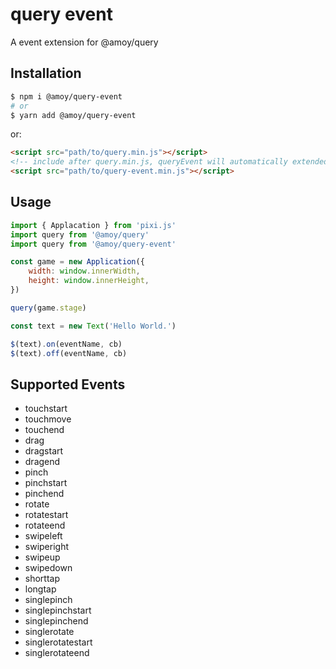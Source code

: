 # query event

A event extension for @amoy/query

## Installation

```sh
$ npm i @amoy/query-event
# or
$ yarn add @amoy/query-event
```

or:

```html
<script src="path/to/query.min.js"></script>
<!-- include after query.min.js, queryEvent will automatically extended -->
<script src="path/to/query-event.min.js"></script>
```

## Usage

```js
import { Applacation } from 'pixi.js'
import query from '@amoy/query'
import query from '@amoy/query-event'

const game = new Application({
    width: window.innerWidth,
    height: window.innerHeight,
})

query(game.stage)

const text = new Text('Hello World.')

$(text).on(eventName, cb)
$(text).off(eventName, cb)
```

## Supported Events

- touchstart
- touchmove
- touchend
- drag
- dragstart
- dragend
- pinch
- pinchstart
- pinchend
- rotate
- rotatestart
- rotateend
- swipeleft
- swiperight
- swipeup
- swipedown
- shorttap
- longtap
- singlepinch
- singlepinchstart
- singlepinchend
- singlerotate
- singlerotatestart
- singlerotateend